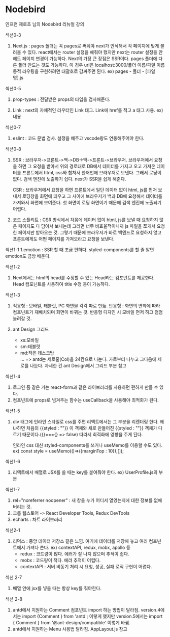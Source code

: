 # Nodebird

인프런 제로초 님의 Nodebird 리뉴얼 강의

섹션0-3

1. Next.js
   : pages 폴더는 꼭 pages로 써줘야 next가 인식해서 각 페이지에 맞게 불러올 수 있다.
   react에서는 router 설정을 해줘야 했지만 next는 router 설정을 안 해도 페이지 변경이 가능하다.
   Next의 가장 큰 장점은 SSR이다.
   pages 폴더에 다른 폴더 만드는 것도 가능하다. 이 경우 url은 localhost:3000/폴더 이름/파일 이름
   동적 라우팅을 구현하려면 대괄호로 감싸주면 된다. ex) pages - 폴더 - [파일명].js

섹션0-5

1. prop-types
   : 전달받은 props의 타입을 검사해준다.

2. Link
   : next의 자체적인 라우터인 Link 태그.
   Link에 href를 적고 a 태그 사용.
   ex) <Link href=""><a>내용</a></Link>

섹션0-7

1. eslint
   : 코드 문법 검사.
   설정을 해주고 vscode랑도 연동해주어야 한다.

섹션0-8

1. SSR
   : 브라우저->프론트->백->DB->백->프론트->브라우저.
   브라우저에서 요청을 하면 그 요청을 받아서 위의 경로대로 DB에서 데이터를 가지고 오고 가져온 데이터를 프론트에서 html, css와 합쳐서 한꺼번에 브라우저로 보낸다.
   그래서 로딩이 없다.
   검색 엔진에 노출하기 쉽다.
   next가 SSR을 쉽게 해준다.

   CSR
   : 브라우저에서 요청을 하면 프론트에서 일단 데이터 없이 html, js를 먼저 보내서 로딩창을 화면에 띄우고 그 사이에 브라우저가 백과 DB에 요청해서 데이터를 가져와서 화면에 보여준다.
   첫 화면이 로딩 화면이기 때문에 검색 엔진에 노출되기 어렵다.

2. 코드 스플리트
   : CSR 방식에서 처음에 데이터 없이 html, js를 보낼 때 요청하지 않은 페이지도 다 담아서 보내는데 그러면 너무 비효율적이니까 js 파일을 쪼개서 요청한 페이지만 받아오는 것.
   그렇기 때문에 브라우저가 바로 백엔드로 요청하지 않고 프론트에게도 어떤 페이지를 가져오라고 요청을 보낸다.

섹션1-1
1.emotion
: SSR 할 때 조금 편하다.
styled-components를 할 줄 알면 emotion도 금방 배운다.

섹션1-2

1. Next에서는 html의 head를 수정할 수 있는 Head라는 컴포넌트를 제공한다.
   Head 컴포넌트를 사용하여 title 수정 등이 가능하다.

섹션1-3

1. 적응형 : 모바일, 태블릿, PC 화면을 각각 따로 만듦.
   반응형 : 화면의 변화에 따라 컴포넌트가 재배치되며 화면이 바뀌는 것.
   반응형 디자인 시 모바일 먼저 하고 점점 늘려갈 것.

2. ant Design 그리드
   - xs:모바일
   - sm:태블릿
   - md:작은 데스크탑  
     ...
     => antd는 세로줄(Col)을 24칸으로 나눈다.
     가로부터 나누고 그다음에 세로를 나눈다.
     자세한 건 ant Design에서 그리드 부분 참고

섹션1-4

1. 로그인 폼 같은 거는 react-form과 같은 라이브러리를 사용하면 편하게 만들 수 있다.
2. 컴포넌트에 props로 넘겨주는 함수는 useCallback을 사용해야 최적화가 된다.

섹션1-5

1. div 태그에 인라인 스타일로 css를 주면 리액트에서는 그 부분을 리렌더링 한다.
   왜냐하면 처음의 {{styled : ""}} 이 객체와 새로 만들어진 {{styled : ""}} 객체가 다르기 때문이다.({}==={} => false)
   따라서 최적화에 영향을 주게 된다.

   인라인 css 대신 styled-components를 쓰거나 useMemo를 이용할 수도 있다.
   ex) const style = useMemo(()=>({marginTop : 10}),[]);
   <div style={style}></div>

섹션1-6

1. 리액트에서 배열로 JSX를 쓸 때는 key를 붙여줘야 한다.
   ex) UserProfile.js의 <Card actions=[]> 부분

섹션1-7

1. rel="noreferrer noopener" : 새 창을 누가 어디서 열였는지에 대한 정보를 없애버리는 것.
2. 크롬 웹스토어 -> React Developer Tools, Redux DevTools
3. echarts : 차트 라이브러리

섹션2-1

1. 리덕스 : 중앙 데이터 저장소 같은 느낌.
   여기에 데이터를 저장해 놓고 여러 컴포넌트에서 가져다 쓴다.
   ex) contextAPI, redux, mobx, apollo 등
   - redux : 코드량이 많다.
     에러가 잘 나지 않으며 추적이 쉽다.
   - mobx : 코드량이 적다.
     에러 추적이 어렵다.
   - contextAPI : 서버 비동기 처리 시 요청, 성공, 실패 로직 구현이 어렵다.

섹션 2-7

1. 배열 안에 jsx를 넣을 때는 항상 key를 줘야한다.

섹션 2-8

1. antd에서 지원하는 Comment 컴포넌트 import 하는 방법이 달라짐.
   version.4에서는 import {Comment } from 'antd'; 이렇게 했지만
   version.5에서는 import { Comment } from '@ant-design/compatible' 이렇게 바뀜.
2. antd에서 지원하는 Menu 사용법 달라짐.
   AppLayout.js 참고
